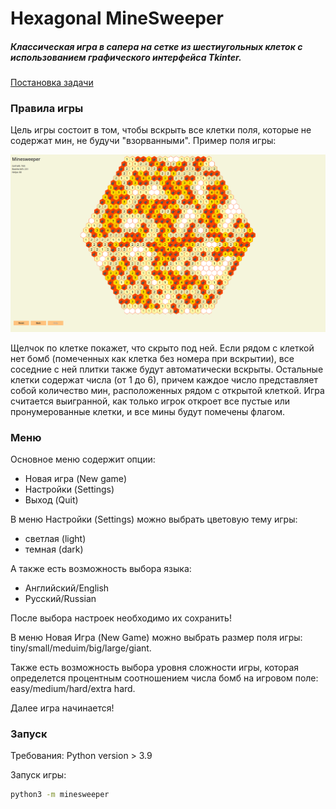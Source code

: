 # Hexagonal MineSweeper
##### _Классическая игра в сапера на сетке из шестиугольных клеток с использованием графического интерфейса Tkinter_.
[Постановка задачи](https://github.com/OzerovaDaria/py_project/issues/2) 
### Правила игры

Цель игры состоит в том, чтобы вскрыть все клетки поля, которые не содержат мин, не будучи "взорванными".
Пример поля игры:

![ui_example](docs/images/ui_example.png)

Щелчок по клетке покажет, что скрыто под ней. Если рядом с клеткой нет бомб (помеченных как клетка без номера при вскрытии), все соседние с ней плитки также будут автоматически вскрыты. Остальные клетки содержат числа (от 1 до 6), причем каждое число представляет собой количество мин, расположенных рядом с открытой клеткой.
Игра считается выигранной, как только игрок откроет все пустые или пронумерованные клетки, и все мины будут помечены флагом.

### Меню
Основное меню содержит опции:
- Новая игра (New game)
- Настройки (Settings)
- Выход (Quit)
    
В меню Настройки (Settings) можно выбрать цветовую тему игры:
- светлая (light)
- темная (dark)

А также есть возможность выбора языка:
- Английский/English
- Русский/Russian

После выбора настроек необходимо их сохранить!
    
В меню Новая Игра (New Game) можно выбрать размер поля игры:
tiny/small/meduim/big/large/giant.

Также есть возможность выбора уровня сложности игры, которая определется процентным соотношением числа бомб на игровом поле:
easy/medium/hard/extra hard.

Далее игра начинается!

### Запуск
Требования: Python version > 3.9

Запуск игры:
```sh
python3 -m minesweeper
```
